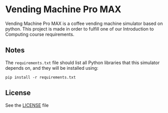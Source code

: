 # Vending Machine Pro MAX
Vending Machine Pro MAX is a coffee vending machine simulator based on python.
This project is made in order to fulfill one of our Introduction to Computing course requirements.

## Notes
The `requirements.txt` file should list all Python libraries that this simulator depends on, and they will be installed using:

```
pip install -r requirements.txt
```

## License
See the [LICENSE](LICENSE) file
